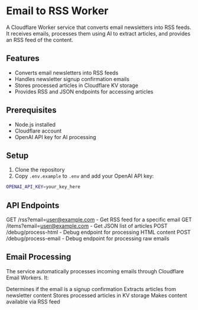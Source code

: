 # Email to RSS Worker

A Cloudflare Worker service that converts email newsletters into RSS feeds. It receives emails, processes them using AI to extract articles, and provides an RSS feed of the content.

## Features

- Converts email newsletters into RSS feeds
- Handles newsletter signup confirmation emails
- Stores processed articles in Cloudflare KV storage
- Provides RSS and JSON endpoints for accessing articles

## Prerequisites

- Node.js installed
- Cloudflare account
- OpenAI API key for AI processing

## Setup

1. Clone the repository
2. Copy `.env.example` to `.env` and add your OpenAI API key:

```sh
OPENAI_API_KEY=your_key_here
```

## API Endpoints

GET /rss?email=user@example.com - Get RSS feed for a specific email
GET /items?email=user@example.com - Get JSON list of articles
POST /debug/process-html - Debug endpoint for processing HTML content
POST /debug/process-email - Debug endpoint for processing raw emails

## Email Processing

The service automatically processes incoming emails through Cloudflare Email Workers. It:

Determines if the email is a signup confirmation
Extracts articles from newsletter content
Stores processed articles in KV storage
Makes content available via RSS feed

